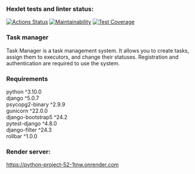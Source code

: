 ### Hexlet tests and linter status:
[![Actions Status](https://github.com/thrtth/python-project-52/actions/workflows/hexlet-check.yml/badge.svg)](https://github.com/thrtth/python-project-52/actions)
[![Maintainability](https://api.codeclimate.com/v1/badges/bfcf4ead6c80d2b0ca4a/maintainability)](https://codeclimate.com/github/thrtth/python-project-52/maintainability)
[![Test Coverage](https://api.codeclimate.com/v1/badges/bfcf4ead6c80d2b0ca4a/test_coverage)](https://codeclimate.com/github/thrtth/python-project-52/test_coverage)  

### Task manager

Task Manager is a task management system.
It allows you to create tasks, assign them to executors,
and change their statuses.
Registration and authentication are required to use the system.

### Requirements

python ^3.10.0  
django ^5.0.7  
psycopg2-binary ^2.9.9  
gunicorn ^22.0.0  
django-bootstrap5 ^24.2  
pytest-django ^4.8.0  
django-filter ^24.3  
rollbar ^1.0.0  

### Render server:
https://python-project-52-1tnw.onrender.com  
